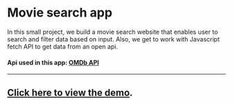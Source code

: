 # Movie search app

In this small project, we build a movie search website that enables user to search and filter data based on input. Also, we get to work with Javascript fetch API to get data from an open api.


#### Api used in this app: [OMDb API](omdbapi.com)

---
## [Click here to view the demo](https://ibtisamz.github.io/Search-items-react.js/).
